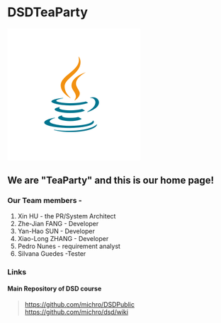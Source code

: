 # DSDTeaParty
![Image of PartyIcon](https://raw.githubusercontent.com/Teagrus/DSDTeaParty/main/resources/java-icon.svg)
## We are "TeaParty" and this is our home page!

### Our Team members -
1. Xin HU - the PR/System Architect
2. Zhe-Jian FANG - Developer
3. Yan-Hao SUN - Developer
4. Xiao-Long ZHANG - Developer
5. Pedro Nunes - requirement analyst
6. Silvana Guedes -Tester

### Links
#### Main Repository of DSD course
 > https://github.com/michro/DSDPublic
 > https://github.com/michro/dsd/wiki
